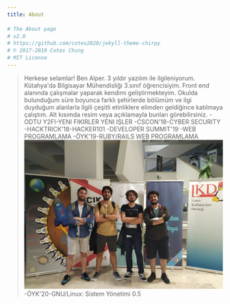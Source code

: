 ```yaml
---
title: About

# The About page
# v2.0
# https://github.com/cotes2020/jekyll-theme-chirpy
# © 2017-2019 Cotes Chung
# MIT License
---
```


> Herkese selamlar! Ben Alper. 3 yıldır yazılım ile ilgileniyorum. Kütahya'da Bilgisayar Mühendisliği 3.sınıf öğrencisiyim. Front end alanında çalışmalar yaparak kendimi geliştirmekteyim. Okulda bulunduğum süre boyunca farklı şehirlerde bölümüm ve ilgi duyduğum alanlarla ilgili çeşitli etinliklere elimden geldiğince katılmaya çalıştım. Alt kısımda resim veya açıklamayla bunları görebilirsiniz.
-ODTU Y2FI-YENI FIKIRLER YENI IŞLER
-CSCON'18-CYBER SECURITY
-HACKTRICK'18-HACKER101
-DEVELOPER SUMMIT'19
-WEB PROGRAMLAMA
-ÖYK'19-RUBY/RAILS WEB PROGRAMLAMA
![](/assets/img/sample/IMG_9244.JPG)
-ÖYK'20-GNU/Linux: Sistem Yönetimi 0.5
